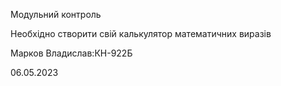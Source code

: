 Модульний контроль

Необхідно створити свій калькулятор математичних виразів

Марков Владислав:КН-922Б

06.05.2023

